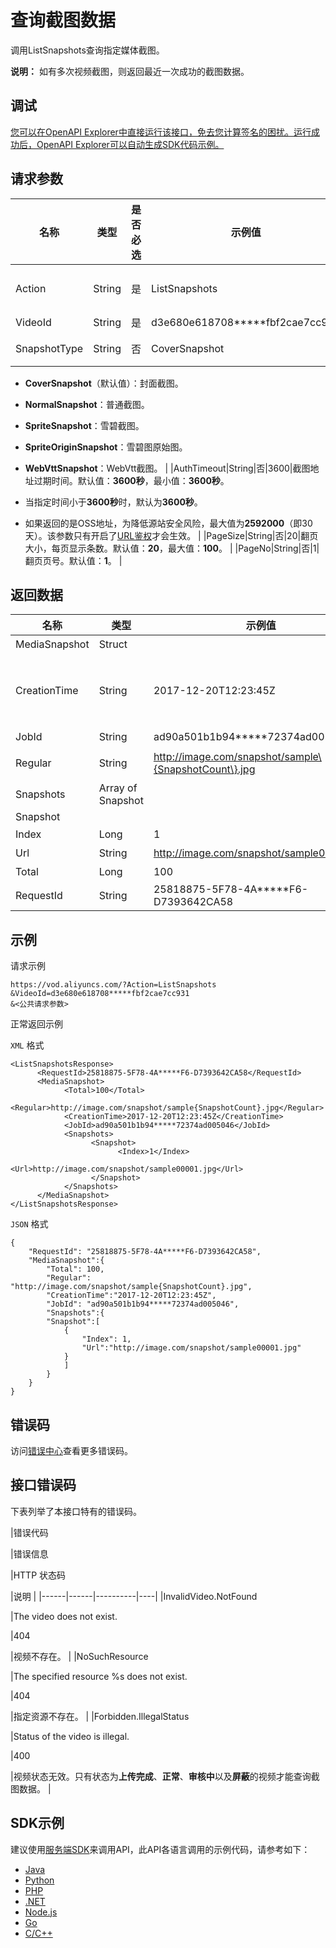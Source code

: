 # 查询截图数据

调用ListSnapshots查询指定媒体截图。

**说明：** 如有多次视频截图，则返回最近一次成功的截图数据。

## 调试

[您可以在OpenAPI Explorer中直接运行该接口，免去您计算签名的困扰。运行成功后，OpenAPI Explorer可以自动生成SDK代码示例。](https://api.aliyun.com/#product=vod&api=ListSnapshots&type=RPC&version=2017-03-21)

## 请求参数

|名称|类型|是否必选|示例值|描述|
|--|--|----|---|--|
|Action|String|是|ListSnapshots|系统规定参数。取值： **ListSnapshots**。 |
|VideoId|String|是|d3e680e618708\*\*\*\*\*fbf2cae7cc931|视频ID。 |
|SnapshotType|String|否|CoverSnapshot|返回的截图类型。取值范围：

 -   **CoverSnapshot**（默认值）：封面截图。
-   **NormalSnapshot**：普通截图。
-   **SpriteSnapshot**：雪碧截图。
-   **SpriteOriginSnapshot**：雪碧图原始图。
-   **WebVttSnapshot**：WebVtt截图。 |
|AuthTimeout|String|否|3600|截图地址过期时间。默认值：**3600秒**，最小值：**3600秒**。

 -   当指定时间小于**3600秒**时，默认为**3600秒**。
-   如果返回的是OSS地址，为降低源站安全风险，最大值为**2592000**（即30天）。该参数只有开启了[URL鉴权](~~57007~~)才会生效。 |
|PageSize|String|否|20|翻页大小，每页显示条数。默认值：**20**，最大值：**100**。 |
|PageNo|String|否|1|翻页页号。默认值：**1**。 |

## 返回数据

|名称|类型|示例值|描述|
|--|--|---|--|
|MediaSnapshot|Struct| |媒体截图数据。 |
|CreationTime|String|2017-12-20T12:23:45Z|截图作业创建时间。格式为：*yyyy-MM-dd*T*HH:mm:ss*Z（UTC时间）。 |
|JobId|String|ad90a501b1b94\*\*\*\*\*72374ad005046|截图作业ID。 |
|Regular|String|http://image.com/snapshot/sample\{SnapshotCount\}.jpg|截图地址生成规则。 |
|Snapshots|Array of Snapshot| |截图数据。 |
|Snapshot| | | |
|Index|Long|1|截图索引值。 |
|Url|String|http://image.com/snapshot/sample00001.jpg|截图地址。 |
|Total|Long|100|截图总数。 |
|RequestId|String|25818875-5F78-4A\*\*\*\*\*F6-D7393642CA58|请求ID。 |

## 示例

请求示例

```
https://vod.aliyuncs.com/?Action=ListSnapshots
&VideoId=d3e680e618708*****fbf2cae7cc931
&<公共请求参数>
```

正常返回示例

`XML` 格式

```
<ListSnapshotsResponse>
      <RequestId>25818875-5F78-4A*****F6-D7393642CA58</RequestId>
	  <MediaSnapshot>
		    <Total>100</Total>
		    <Regular>http://image.com/snapshot/sample{SnapshotCount}.jpg</Regular>
		    <CreationTime>2017-12-20T12:23:45Z</CreationTime>
		    <JobId>ad90a501b1b94*****72374ad005046</JobId>
		    <Snapshots>
			      <Snapshot>
				        <Index>1</Index>
				        <Url>http://image.com/snapshot/sample00001.jpg</Url>
			      </Snapshot>
		    </Snapshots>
	  </MediaSnapshot>
</ListSnapshotsResponse>
```

`JSON` 格式

```
{
    "RequestId": "25818875-5F78-4A*****F6-D7393642CA58",
    "MediaSnapshot":{
        "Total": 100,
        "Regular": "http://image.com/snapshot/sample{SnapshotCount}.jpg",
        "CreationTime":"2017-12-20T12:23:45Z",
        "JobId": "ad90a501b1b94*****72374ad005046",
        "Snapshots":{
        "Snapshot":[
            {
                "Index": 1,
                "Url":"http://image.com/snapshot/sample00001.jpg"
            }
            ]
        }
    }
}
```

## 错误码

访问[错误中心](https://error-center.alibabacloud.com/status/product/vod)查看更多错误码。

## 接口错误码

下表列举了本接口特有的错误码。

|错误代码

|错误信息

|HTTP 状态码

|说明 |
|------|------|----------|----|
|InvalidVideo.NotFound

|The video does not exist.

|404

|视频不存在。 |
|NoSuchResource

|The specified resource %s does not exist.

|404

|指定资源不存在。 |
|Forbidden.IllegalStatus

|Status of the video is illegal.

|400

|视频状态无效。只有状态为**上传完成**、**正常**、**审核中**以及**屏蔽**的视频才能查询截图数据。 |

## SDK示例

建议使用[服务端SDK](~~101789~~)来调用API，此API各语言调用的示例代码，请参考如下：

-   [Java](~~61063~~)
-   [Python](~~61054~~)
-   [PHP](~~61069~~)
-   [.NET](~~84750~~)
-   [Node.js](~~101396~~)
-   [Go](~~101411~~)
-   [C/C++](~~101261~~)

